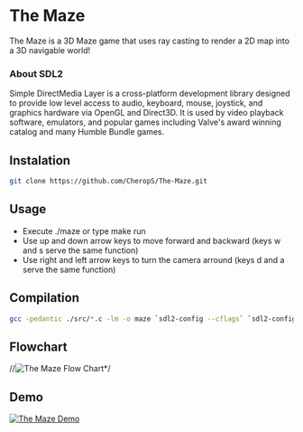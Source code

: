# The Maze

The Maze is a 3D Maze game that uses ray casting to render a 2D map into a 3D navigable world!

### About SDL2 

Simple DirectMedia Layer is a cross-platform development library designed to provide low level access to audio, keyboard, mouse, joystick, and graphics hardware via OpenGL and Direct3D. It is used by video playback software, emulators, and popular games including Valve's award winning catalog and many Humble Bundle games.

## Instalation 
```sh
git clone https://github.com/CheropS/The-Maze.git
```
## Usage 
* Execute ./maze or type make run 
* Use up and down arrow keys to move forward and backward (keys w and s serve the same function)
* Use right and left arrow keys to turn the camera arround (keys d and a serve the same function)

## Compilation
```sh
gcc -pedantic ./src/*.c -lm -o maze `sdl2-config --cflags` `sdl2-config --libs`
```

## Flowchart
//![The Maze Flow Chart](https://i.imgur.com/t0MxNni.png)*/

## Demo
[![The Maze Demo](https://i.imgur.com/5Ss7s1S.png)](https://www.youtube.com/embed/6T2N8gNUTQ8)
